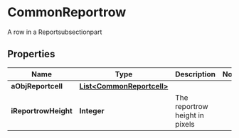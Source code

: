 

# CommonReportrow

A row in a Reportsubsectionpart 

## Properties

| Name | Type | Description | Notes |
|------------ | ------------- | ------------- | -------------|
|**aObjReportcell** | [**List&lt;CommonReportcell&gt;**](CommonReportcell.md) |  |  |
|**iReportrowHeight** | **Integer** | The reportrow height in pixels |  |



